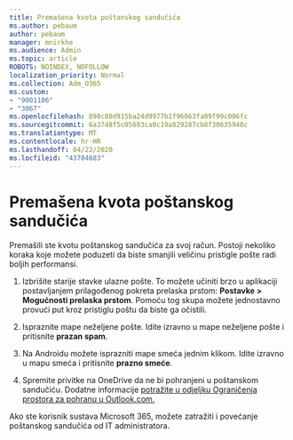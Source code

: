 ```yaml
---
title: Premašena kvota poštanskog sandučića
ms.author: pebaum
author: pebaum
manager: mnirkhe
ms.audience: Admin
ms.topic: article
ROBOTS: NOINDEX, NOFOLLOW
localization_priority: Normal
ms.collection: Adm_O365
ms.custom:
- "9001106"
- "3067"
ms.openlocfilehash: 898c80d915ba24d9977b1f96063fa09f99c006fc
ms.sourcegitcommit: 6a3748f5c05693ca0c19a829287cb8f30635940c
ms.translationtype: MT
ms.contentlocale: hr-HR
ms.lasthandoff: 04/22/2020
ms.locfileid: "43784683"
---
```

# <a name="mailbox-quota-exceeded"></a>Premašena kvota poštanskog sandučića

Premašili ste kvotu poštanskog sandučića za svoj račun. Postoji nekoliko koraka koje možete poduzeti da biste smanjili veličinu pristigle pošte radi boljih performansi.

1. Izbrišite starije stavke ulazne pošte. To možete učiniti brzo u aplikaciji postavljanjem prilagođenog pokreta prelaska prstom: **Postavke > Mogućnosti prelaska prstom**. Pomoću tog skupa možete jednostavno provući put kroz pristiglu poštu da biste ga očistili.

2. Ispraznite mape neželjene pošte. Idite izravno u mape neželjene pošte i pritisnite **prazan spam**.

3. Na Androidu možete isprazniti mape smeća jednim klikom. Idite izravno u mapu smeća i pritisnite **prazno smeće**. 

4. Spremite privitke na OneDrive da ne bi pohranjeni u poštanskom sandučiću. Dodatne informacije [potražite u odjeljku Ograničenja prostora za pohranu u Outlook.com.](https://support.office.com/article/storage-limits-in-outlook-com-7ac99134-69e5-4619-ac0b-2d313bba5e9e) 

Ako ste korisnik sustava Microsoft 365, možete zatražiti i povećanje poštanskog sandučića od IT administratora.